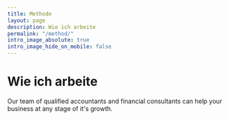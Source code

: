 ```yaml
---
title: Methode
layout: page
description: Wie ich arbeite
permalink: "/method/"
intro_image_absolute: true
intro_image_hide_on_mobile: false
---
```


# Wie ich arbeite

Our team of qualified accountants and financial consultants can help your business at any stage of it's growth.
